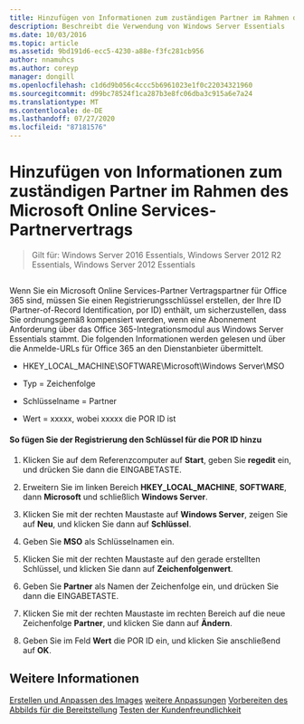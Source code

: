 ```yaml
---
title: Hinzufügen von Informationen zum zuständigen Partner im Rahmen des Microsoft Online Services-Partnervertrags
description: Beschreibt die Verwendung von Windows Server Essentials
ms.date: 10/03/2016
ms.topic: article
ms.assetid: 9bd191d6-ecc5-4230-a88e-f3fc281cb956
author: nnamuhcs
ms.author: coreyp
manager: dongill
ms.openlocfilehash: c1d6d9b056c4ccc5b6961023e1f0c22034321960
ms.sourcegitcommit: d99bc78524f1ca287b3e8fc06dba3c915a6e7a24
ms.translationtype: MT
ms.contentlocale: de-DE
ms.lasthandoff: 07/27/2020
ms.locfileid: "87181576"
---
```

# <a name="add-microsoft-online-service-partner-agreement-partner-of-record-information"></a>Hinzufügen von Informationen zum zuständigen Partner im Rahmen des Microsoft Online Services-Partnervertrags

>Gilt für: Windows Server 2016 Essentials, Windows Server 2012 R2 Essentials, Windows Server 2012 Essentials

##  <a name="BKMK_3rdLevelDomanNames"></a>
 Wenn Sie ein Microsoft Online Services-Partner Vertragspartner für Office 365 sind, müssen Sie einen Registrierungsschlüssel erstellen, der Ihre ID (Partner-of-Record Identification, por ID) enthält, um sicherzustellen, dass Sie ordnungsgemäß kompensiert werden, wenn eine Abonnement Anforderung über das Office 365-Integrationsmodul aus Windows Server Essentials stammt. Die folgenden Informationen werden gelesen und über die Anmelde-URLs für Office 365 an den Dienstanbieter übermittelt.

-   HKEY_LOCAL_MACHINE\SOFTWARE\Microsoft\Windows Server\MSO

-   Typ = Zeichenfolge

-   Schlüsselname = Partner

-   Wert = xxxxx, wobei xxxxx die POR ID ist

#### <a name="to-add-the-por-id-key-to-the-registry"></a>So fügen Sie der Registrierung den Schlüssel für die POR ID hinzu

1.  Klicken Sie auf dem Referenzcomputer auf **Start**, geben Sie **regedit** ein, und drücken Sie dann die EINGABETASTE.

2.  Erweitern Sie im linken Bereich **HKEY_LOCAL_MACHINE**, **SOFTWARE**, dann **Microsoft** und schließlich **Windows Server**.

3.  Klicken Sie mit der rechten Maustaste auf **Windows Server**, zeigen Sie auf **Neu**, und klicken Sie dann auf **Schlüssel**.

4.  Geben Sie **MSO** als Schlüsselnamen ein.

5.  Klicken Sie mit der rechten Maustaste auf den gerade erstellten Schlüssel, und klicken Sie dann auf **Zeichenfolgenwert**.

6.  Geben Sie **Partner** als Namen der Zeichenfolge ein, und drücken Sie dann die EINGABETASTE.

7.  Klicken Sie mit der rechten Maustaste im rechten Bereich auf die neue Zeichenfolge **Partner**, und klicken Sie dann auf **Ändern**.

8.  Geben Sie im Feld **Wert** die POR ID ein, und klicken Sie anschließend auf **OK**.

## <a name="see-also"></a>Weitere Informationen

 [Erstellen und Anpassen des Images](Creating-and-Customizing-the-Image.md) [weitere Anpassungen](Additional-Customizations.md) [Vorbereiten des Abbilds für die Bereitstellung](Preparing-the-Image-for-Deployment.md) [Testen der Kundenfreundlichkeit](Testing-the-Customer-Experience.md)

